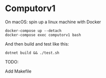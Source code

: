 # Computorv1

On macOS: spin up a linux machine with Docker
```shellscript
docker-compose up --detach
docker-compose exec computorv1 bash
```

And then build and test like this:
```shellscript
dotnet build && ./test.sh
```

TODO:

Add Makefile <br>
